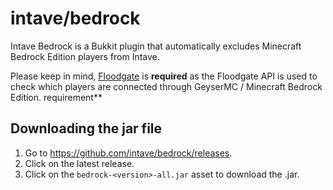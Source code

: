 # intave/bedrock

Intave Bedrock is a Bukkit plugin that automatically excludes Minecraft Bedrock Edition players from Intave.<br>

Please keep in mind, [Floodgate](https://ci.opencollab.dev/job/GeyserMC/job/Floodgate/job/master/) is **required** as
the Floodgate API is used to check which players are connected through GeyserMC / Minecraft Bedrock Edition.
requirement**

## Downloading the jar file

1. Go to https://github.com/intave/bedrock/releases.
2. Click on the latest release.
3. Click on the `bedrock-<version>-all.jar` asset to download the .jar.